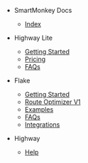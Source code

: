 - SmartMonkey Docs
    - [Index](/)
- Highway Lite
    - [Getting Started](/highway_lite/getting_started.md)
    <!-- - [Examples](/highway_lite/examples.md) -->
    - [Pricing](/highway_lite/pricing.md)
    - [FAQs](/highway_lite/FAQ.md)

- Flake
    <!-- - [authentication](/flake/authentication.md) -->
    - [Getting Started](/flake/getting_started.md)
    - [Route Optimizer V1](/flake/optimizer-v1.md)
    <!-- - [Place Profiler V1](/flake/place-profiler-v1.md) -->
    - [Examples](/flake/examples.md)
    <!-- - [Places Profiler V1](/flake/optimization/README.md) -->
    - [FAQs](/flake/FAQ.md)
    <!-- - [Pricing](/flake/pricing.md) -->
    - [Integrations](/flake/integrations.md)

- Highway
    <!-- - [Ayuda (castellano)](/highway/help_es.md) -->
    - [Help](/highway/help_en.md)
